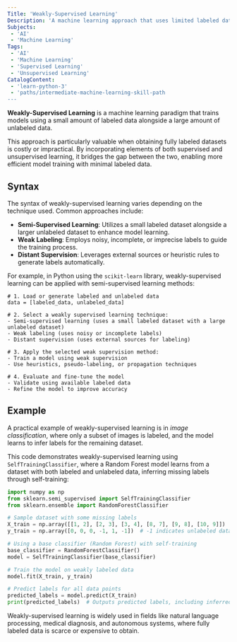 ```yaml
---
Title: 'Weakly-Supervised Learning'
Description: 'A machine learning approach that uses limited labeled data alongside large amounts of unlabeled data for training models.'
Subjects:
 - 'AI'
 - 'Machine Learning'
Tags:
 - 'AI'
 - 'Machine Learning'
 - 'Supervised Learning'
 - 'Unsupervised Learning'
CatalogContent:
 - 'learn-python-3'
 - 'paths/intermediate-machine-learning-skill-path
---
```


**Weakly-Supervised Learning** is a machine learning paradigm that trains models using a small amount of labeled data alongside a large amount of unlabeled data. 

This approach is particularly valuable when obtaining fully labeled datasets is costly or impractical. By incorporating elements of both supervised and unsupervised learning, it bridges the gap between the two, enabling more efficient model training with minimal labeled data.

## Syntax

The syntax of weakly-supervised learning varies depending on the technique used. Common approaches include:

- **Semi-Supervised Learning**: Utilizes a small labeled dataset alongside a larger unlabeled dataset to enhance model learning.
- **Weak Labeling**: Employs noisy, incomplete, or imprecise labels to guide the training process.
- **Distant Supervision**: Leverages external sources or heuristic rules to generate labels automatically.

For example, in Python using the `scikit-learn` library, weakly-supervised learning can be applied with semi-supervised learning methods:

```pseudo
# 1. Load or generate labeled and unlabeled data
data = [labeled_data, unlabeled_data]

# 2. Select a weakly supervised learning technique:
- Semi-supervised learning (uses a small labeled dataset with a large unlabeled dataset)
- Weak labeling (uses noisy or incomplete labels)
- Distant supervision (uses external sources for labeling)

# 3. Apply the selected weak supervision method:
- Train a model using weak supervision
- Use heuristics, pseudo-labeling, or propagation techniques

# 4. Evaluate and fine-tune the model
- Validate using available labeled data
- Refine the model to improve accuracy
```

## Example

A practical example of weakly-supervised learning is in _image classification_, where only a subset of images is labeled, and the model learns to infer labels for the remaining dataset.

This code demonstrates weakly-supervised learning using `SelfTrainingClassifier`, where a Random Forest model learns from a dataset with both labeled and unlabeled data, inferring missing labels through self-training:

```py
import numpy as np
from sklearn.semi_supervised import SelfTrainingClassifier
from sklearn.ensemble import RandomForestClassifier

# Sample dataset with some missing labels
X_train = np.array([[1, 2], [2, 3], [3, 4], [8, 7], [9, 8], [10, 9]])
y_train = np.array([0, 0, 0, -1, 1, -1])  # -1 indicates unlabeled data

# Using a base classifier (Random Forest) with self-training
base_classifier = RandomForestClassifier()
model = SelfTrainingClassifier(base_classifier)

# Train the model on weakly labeled data
model.fit(X_train, y_train)

# Predict labels for all data points
predicted_labels = model.predict(X_train)
print(predicted_labels)  # Outputs predicted labels, including inferred ones
```

Weakly-supervised learning is widely used in fields like natural language processing, medical diagnosis, and autonomous systems, where fully labeled data is scarce or expensive to obtain.
